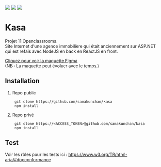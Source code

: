 [![](https://img.shields.io/badge/Plateform-Openclassroom-7451eb)](https://openclassrooms.com)
[![](https://img.shields.io/badge/Projet-Projet_11-blue)]()
[![](https://img.shields.io/badge/View_projet-Click_here-darkGreen)](https://samakunchan.github.io/kasa/)
# Kasa

Projet 11 Openclassrooms. <br>
Site Internet d'une agence immobilière qui était anciennement sur ASP.NET qui est refais avec NodeJS en back en ReactJS en front.

[Cliquez pour voir la maquette Figma](https://www.figma.com/file/2BZEoBhyxt5IwZgRn0wGsL/Kasa_FR?type=design&node-id=0-1&mode=design&t=1KgUwWWFtuAVbsJ5-0)
<br>
(NB : La maquette peut évoluer avec le temps.)

## Installation

1. Repo public

        git clone https://github.com/samakunchan/kasa
        npm install
2. Repo privé

        git clone https://<ACCESS_TOKEN>@github.com/samakunchan/kasa
        npm install

## Test

Voir les rôles pour les tests ici : https://www.w3.org/TR/html-aria/#docconformance
